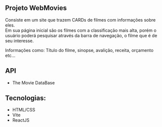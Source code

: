 ## Projeto WebMovies

Consiste em um site que trazem CARDs de filmes com informações sobre eles.<br>
Em sua página inicial são os filmes com a classificação mais alta, porém o usuário poderá pesquisar através da barra de navegação, o filme que é de seu interesse.

Informações como: Título do filme, sinopse, avalição, receita, orçamento etc...

## API

- The Movie DataBase

## Tecnologias:

- HTML/CSS
- Vite
- ReactJS


